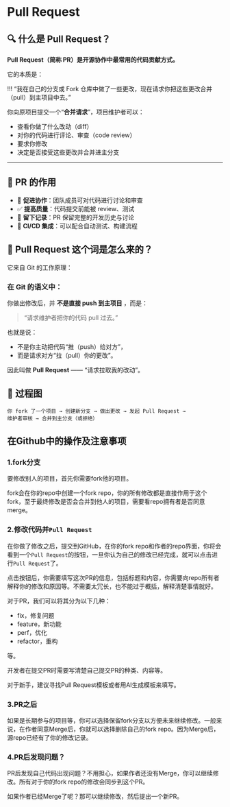# Pull Request

## 🔍 什么是 Pull Request？

**Pull Request（简称 PR）是开源协作中最常用的代码贡献方式。**

它的本质是：

!!!
    “我在自己的分支或 Fork 仓库中做了一些更改，现在请求你把这些更改合并（pull）到主项目中去。”

你向原项目提交一个“**合并请求**”，项目维护者可以：

* 查看你做了什么改动（diff）
* 对你的代码进行评论、审查（code review）
* 要求你修改
* 决定是否接受这些更改并合并进主分支

---

## 🧠 PR 的作用

* 💬 **促进协作**：团队成员可对代码进行讨论和审查
* ✅ **提高质量**：代码提交前能被 review、测试
* 📜 **留下记录**：PR 保留完整的开发历史与讨论
* 🧪 **CI/CD 集成**：可以配合自动测试、构建流程

## 🧾 Pull Request 这个词是怎么来的？

它来自 Git 的工作原理：

### 在 Git 的语义中：

你做出修改后，并 **不是直接 push 到主项目** ，而是：

> “请求维护者把你的代码 pull 过去。”

也就是说：

* 不是你主动把代码“推（push）给对方”，
* 而是请求对方“拉（pull）你的更改”。

因此叫做 **Pull Request** —— “请求拉取我的改动”。

## 🔁 过程图

```
你 fork 了一个项目 → 创建新分支 → 做出更改 → 发起 Pull Request → 
维护者审核 → 合并到主分支（或拒绝）
```

## 在Github中的操作及注意事项

### 1.fork分支

要修改别人的项目，首先你需要fork他的项目。  

fork会在你的repo中创建一个fork repo，你的所有修改都是直接作用于这个fork，至于最终修改是否会合并到他人的项目，需要看repo拥有者是否同意merge。  

### 2.修改代码并`Pull Request`

在你做了修改之后，提交到GitHub，在你的fork repo和作者的repo界面，你将会看到一个`Pull Request`的按钮，一旦你认为自己的修改已经完成，就可以点击进行`Pull Request`了。  

点击按钮后，你需要填写这次PR的信息，包括标题和内容，你需要向repo所有者解释你的修改和原因等。不需要太冗长，也不能过于概括，解释清楚事情就好。  

对于PR，我们可以将其分为以下几种：  

- fix，修复问题
- feature，新功能
- perf，优化
- refactor，重构

等。  

开发者在提交PR时需要写清楚自己提交PR的种类、内容等。  

对于新手，建议寻找Pull Request模板或者用AI生成模板来填写。  

### 3.PR之后

如果是长期参与的项目等，你可以选择保留fork分支以方便未来继续修改。一般来说，在作者同意Merge后，你就可以选择删除自己的fork repo。因为Merge后，源repo已经有了你的修改记录。  

### 4.PR后发现问题？

PR后发现自己代码出现问题？不用担心，如果作者还没有Merge，你可以继续修改。所有对于你的fork repo的修改会同步到这个PR。  

如果作者已经Merge了呢？那可以继续修改，然后提出一个新PR。  